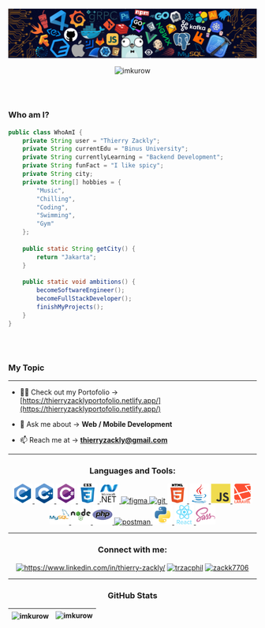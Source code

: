 ![Github Banner](https://github.com/Jaydeep-Yadav/Jaydeep-Yadav/blob/main/banner.png)
<p align="center"> <img src="https://komarev.com/ghpvc/?username=imkurow&label=Profile%20views&color=0e75b6&style=flat" alt="imkurow" /> </p>
<br><br>

### Who am I?

```java
public class WhoAmI {
    private String user = "Thierry Zackly";
    private String currentEdu = "Binus University";
    private String currentlyLearning = "Backend Development";
    private String funFact = "I like spicy";
    private String city;
    private String[] hobbies = {
        "Music",
        "Chilling",
        "Coding",
        "Swimming", 
        "Gym"
    };

    public static String getCity() {
        return "Jakarta";
    }

    public static void ambitions() {
        becomeSoftwareEngineer();
        becomeFullStackDeveloper();
        finishMyProjects();
    }
}
	
 ```
<br>

### My Topic
---

- 👨‍💻 Check out my Portofolio -> [https://thierryzacklyportofolio.netlify.app/](https://thierryzacklyportofolio.netlify.app/)

- 💬 Ask me about -> **Web / Mobile Development**

- 📫 Reach me at -> **thierryzackly@gmail.com**
  
---

<h3 align="center">Languages and Tools:</h3>
<p align="center"> <a href="https://www.cprogramming.com/" target="_blank" rel="noreferrer"> <img src="https://raw.githubusercontent.com/devicons/devicon/master/icons/c/c-original.svg" alt="c" width="40" height="40"/> </a> <a href="https://www.w3schools.com/cpp/" target="_blank" rel="noreferrer"> <img src="https://raw.githubusercontent.com/devicons/devicon/master/icons/cplusplus/cplusplus-original.svg" alt="cplusplus" width="40" height="40"/> </a> <a href="https://www.w3schools.com/cs/" target="_blank" rel="noreferrer"> <img src="https://raw.githubusercontent.com/devicons/devicon/master/icons/csharp/csharp-original.svg" alt="csharp" width="40" height="40"/> </a> <a href="https://www.w3schools.com/css/" target="_blank" rel="noreferrer"> <img src="https://raw.githubusercontent.com/devicons/devicon/master/icons/css3/css3-original-wordmark.svg" alt="css3" width="40" height="40"/> </a> <a href="https://dotnet.microsoft.com/" target="_blank" rel="noreferrer"> <img src="https://raw.githubusercontent.com/devicons/devicon/master/icons/dot-net/dot-net-original-wordmark.svg" alt="dotnet" width="40" height="40"/> </a> <a href="https://www.figma.com/" target="_blank" rel="noreferrer"> <img src="https://www.vectorlogo.zone/logos/figma/figma-icon.svg" alt="figma" width="40" height="40"/> </a> <a href="https://git-scm.com/" target="_blank" rel="noreferrer"> <img src="https://www.vectorlogo.zone/logos/git-scm/git-scm-icon.svg" alt="git" width="40" height="40"/> </a> <a href="https://www.w3.org/html/" target="_blank" rel="noreferrer"> <img src="https://raw.githubusercontent.com/devicons/devicon/master/icons/html5/html5-original-wordmark.svg" alt="html5" width="40" height="40"/> </a> <a href="https://www.java.com" target="_blank" rel="noreferrer"> <img src="https://raw.githubusercontent.com/devicons/devicon/master/icons/java/java-original.svg" alt="java" width="40" height="40"/> </a> <a href="https://developer.mozilla.org/en-US/docs/Web/JavaScript" target="_blank" rel="noreferrer"> <img src="https://raw.githubusercontent.com/devicons/devicon/master/icons/javascript/javascript-original.svg" alt="javascript" width="40" height="40"/> </a> <a href="https://laravel.com/" target="_blank" rel="noreferrer"> <img src="https://raw.githubusercontent.com/devicons/devicon/master/icons/laravel/laravel-plain-wordmark.svg" alt="laravel" width="40" height="40"/> </a> <a href="https://www.mysql.com/" target="_blank" rel="noreferrer"> <img src="https://raw.githubusercontent.com/devicons/devicon/master/icons/mysql/mysql-original-wordmark.svg" alt="mysql" width="40" height="40"/> </a> <a href="https://nodejs.org" target="_blank" rel="noreferrer"> <img src="https://raw.githubusercontent.com/devicons/devicon/master/icons/nodejs/nodejs-original-wordmark.svg" alt="nodejs" width="40" height="40"/> </a> <a href="https://www.php.net" target="_blank" rel="noreferrer"> <img src="https://raw.githubusercontent.com/devicons/devicon/master/icons/php/php-original.svg" alt="php" width="40" height="40"/> </a> <a href="https://postman.com" target="_blank" rel="noreferrer"> <img src="https://www.vectorlogo.zone/logos/getpostman/getpostman-icon.svg" alt="postman" width="40" height="40"/> </a> <a href="https://www.python.org" target="_blank" rel="noreferrer"> <img src="https://raw.githubusercontent.com/devicons/devicon/master/icons/python/python-original.svg" alt="python" width="40" height="40"/> </a> <a href="https://reactjs.org/" target="_blank" rel="noreferrer"> <img src="https://raw.githubusercontent.com/devicons/devicon/master/icons/react/react-original-wordmark.svg" alt="react" width="40" height="40"/> </a> <a href="https://sass-lang.com" target="_blank" rel="noreferrer"> <img src="https://raw.githubusercontent.com/devicons/devicon/master/icons/sass/sass-original.svg" alt="sass" width="40" height="40"/> </a> </p>

---

<h3 align="center">Connect with me:</h3>
<p align="center">
<a href="https://linkedin.com/in/https://www.linkedin.com/in/thierry-zackly/" target="blank"><img align="center" src="https://raw.githubusercontent.com/rahuldkjain/github-profile-readme-generator/master/src/images/icons/Social/linked-in-alt.svg" alt="https://www.linkedin.com/in/thierry-zackly/" height="30" width="40" /></a>
<a href="https://instagram.com/trzacphil" target="blank"><img align="center" src="https://raw.githubusercontent.com/rahuldkjain/github-profile-readme-generator/master/src/images/icons/Social/instagram.svg" alt="trzacphil" height="30" width="40" /></a>
<a href="https://discord.gg/zackk7706" target="blank"><img align="center" src="https://raw.githubusercontent.com/rahuldkjain/github-profile-readme-generator/master/src/images/icons/Social/discord.svg" alt="zackk7706" height="30" width="40" /></a>
</p>

---

<h3 align="center">GitHub Stats</h3>

<img align="center" src="https://github-readme-stats.vercel.app/api/top-langs?username=imkurow&show_icons=true&locale=en&layout=compact&theme=github_dark" alt="imkurow" > | <img src="https://github-readme-stats.vercel.app/api?username=imkurow&show_icons=true&locale=en&theme=github_dark" alt="imkurow" />
|---|---|


